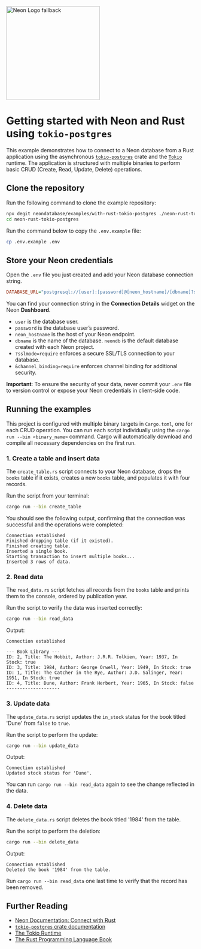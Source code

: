 <picture>
  <source media="(prefers-color-scheme: dark)" srcset="https://neon.com/brand/neon-logo-dark-color.svg">
  <source media="(prefers-color-scheme: light)" srcset="https://neon.com/brand/neon-logo-light-color.svg">
  <img width="250px" alt="Neon Logo fallback" src="https://neon.com/brand/neon-logo-dark-color.svg">
</picture>

# Getting started with Neon and Rust using `tokio-postgres`

This example demonstrates how to connect to a Neon database from a Rust application using the asynchronous [`tokio-postgres`](https://crates.io/crates/tokio-postgres) crate and the [`Tokio`](https://tokio.rs/) runtime. The application is structured with multiple binaries to perform basic CRUD (Create, Read, Update, Delete) operations.

## Clone the repository

Run the following command to clone the example repository:

```bash
npx degit neondatabase/examples/with-rust-tokio-postgres ./neon-rust-tokio-postgres
cd neon-rust-tokio-postgres
```

Run the command below to copy the `.env.example` file:

```bash
cp .env.example .env
```

## Store your Neon credentials

Open the `.env` file you just created and add your Neon database connection string.

```ini
DATABASE_URL="postgresql://[user]:[password]@[neon_hostname]/[dbname]?sslmode=require&channel_binding=require"
```

You can find your connection string in the **Connection Details** widget on the Neon **Dashboard**.

-   `user` is the database user.
-   `password` is the database user’s password.
-   `neon_hostname` is the host of your Neon endpoint.
-   `dbname` is the name of the database. `neondb` is the default database created with each Neon project.
-   `?sslmode=require` enforces a secure SSL/TLS connection to your database.
-   `&channel_binding=require` enforces channel binding for additional security.

**Important**: To ensure the security of your data, never commit your `.env` file to version control or expose your Neon credentials in client-side code.

## Running the examples

This project is configured with multiple binary targets in `Cargo.toml`, one for each CRUD operation. You can run each script individually using the `cargo run --bin <binary_name>` command. Cargo will automatically download and compile all necessary dependencies on the first run.

### 1. Create a table and insert data

The `create_table.rs` script connects to your Neon database, drops the `books` table if it exists, creates a new `books` table, and populates it with four records.

Run the script from your terminal:

```bash
cargo run --bin create_table
```

You should see the following output, confirming that the connection was successful and the operations were completed:

```text
Connection established
Finished dropping table (if it existed).
Finished creating table.
Inserted a single book.
Starting transaction to insert multiple books...
Inserted 3 rows of data.
```

### 2. Read data

The `read_data.rs` script fetches all records from the `books` table and prints them to the console, ordered by publication year.

Run the script to verify the data was inserted correctly:

```bash
cargo run --bin read_data
```

Output:

```text
Connection established

--- Book Library ---
ID: 2, Title: The Hobbit, Author: J.R.R. Tolkien, Year: 1937, In Stock: true
ID: 3, Title: 1984, Author: George Orwell, Year: 1949, In Stock: true
ID: 1, Title: The Catcher in the Rye, Author: J.D. Salinger, Year: 1951, In Stock: true
ID: 4, Title: Dune, Author: Frank Herbert, Year: 1965, In Stock: false
--------------------
```

### 3. Update data

The `update_data.rs` script updates the `in_stock` status for the book titled 'Dune' from `false` to `true`.

Run the script to perform the update:

```bash
cargo run --bin update_data
```

Output:

```text
Connection established
Updated stock status for 'Dune'.
```

You can run `cargo run --bin read_data` again to see the change reflected in the data.

### 4. Delete data

The `delete_data.rs` script deletes the book titled '1984' from the table.

Run the script to perform the deletion:

```bash
cargo run --bin delete_data
```

Output:

```text
Connection established
Deleted the book '1984' from the table.
```

Run `cargo run --bin read_data` one last time to verify that the record has been removed.

## Further Reading

-   [Neon Documentation: Connect with Rust](https://neon.com/docs/guides/rust)
-   [`tokio-postgres` crate documentation](https://docs.rs/tokio-postgres/latest/tokio_postgres/)
-   [The Tokio Runtime](https://tokio.rs/)
-   [The Rust Programming Language Book](https://doc.rust-lang.org/book/)
